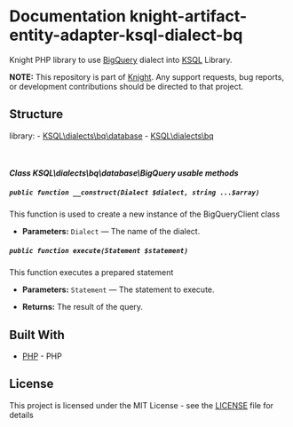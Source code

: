 # Documentation knight-artifact-entity-adapter-ksql-dialect-bq

Knight PHP library to use [BigQuery](https://cloud.google.com/bigquery/) dialect into [KSQL](https://github.com/energia-source/knight-artifact-entity-adapter-ksql/) Library.

**NOTE:** This repository is part of [Knight](https://github.com/energia-source/knight). Any
support requests, bug reports, or development contributions should be directed to
that project.

## Structure

library:
    - [KSQL\dialects\bq\database](https://github.com/energia-source/knight-artifact-entity-adapter-ksql-dialect-bq/tree/main/lib/database)
    - [KSQL\dialects\bq](https://github.com/energia-source/knight-artifact-entity-adapter-ksql-dialect-bq/tree/main/lib)

<br>

#### ***Class KSQL\dialects\bq\database\BigQuery usable methods***

##### `public function __construct(Dialect $dialect, string ...$array)`

This function is used to create a new instance of the BigQueryClient class

 * **Parameters:** `Dialect` — The name of the dialect.

##### `public function execute(Statement $statement)`

This function executes a prepared statement

 * **Parameters:** `Statement` — The statement to execute.

     <p>
 * **Returns:** The result of the query.

## Built With

* [PHP](https://www.php.net/) - PHP

## License

This project is licensed under the MIT License - see the [LICENSE](LICENSE) file for details